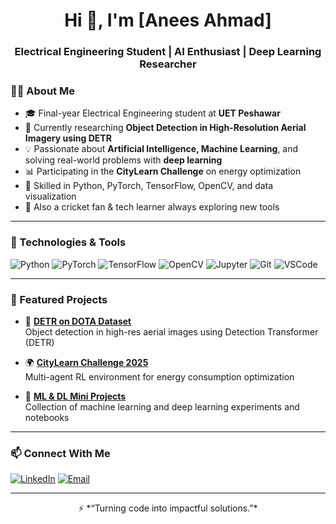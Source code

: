 <h1 align="center">Hi 👋, I'm [Anees Ahmad]</h1>
<h3 align="center">Electrical Engineering Student | AI Enthusiast | Deep Learning Researcher</h3>


### 👨‍💻 About Me

- 🎓 Final-year Electrical Engineering student at **UET Peshawar**
- 🔬 Currently researching **Object Detection in High-Resolution Aerial Imagery using DETR**
- 💡 Passionate about **Artificial Intelligence, Machine Learning**, and solving real-world problems with **deep learning**
- 📊 Participating in the **CityLearn Challenge** on energy optimization
- 🧠 Skilled in Python, PyTorch, TensorFlow, OpenCV, and data visualization
- 🏏 Also a cricket fan & tech learner always exploring new tools

---

### 🔧 Technologies & Tools

![Python](https://img.shields.io/badge/-Python-333?style=flat&logo=python)
![PyTorch](https://img.shields.io/badge/-PyTorch-333?style=flat&logo=pytorch)
![TensorFlow](https://img.shields.io/badge/-TensorFlow-333?style=flat&logo=tensorflow)
![OpenCV](https://img.shields.io/badge/-OpenCV-333?style=flat&logo=opencv)
![Jupyter](https://img.shields.io/badge/-Jupyter-333?style=flat&logo=jupyter)
![Git](https://img.shields.io/badge/-Git-333?style=flat&logo=git)
![VSCode](https://img.shields.io/badge/-VSCode-333?style=flat&logo=visual-studio-code)

---


### 📌 Featured Projects

- 🚀 [**DETR on DOTA Dataset**](https://github.com/your-username/detr-dota)  
  Object detection in high-res aerial images using Detection Transformer (DETR)

- 🌍 [**CityLearn Challenge 2025**](https://github.com/your-username/citylearn-2025)  
  Multi-agent RL environment for energy consumption optimization

- 🤖 [**ML & DL Mini Projects**](https://github.com/your-username/ml-dl-projects)  
  Collection of machine learning and deep learning experiments and notebooks

---

### 📫 Connect With Me

[![LinkedIn](https://img.shields.io/badge/-LinkedIn-0077b5?style=flat&logo=linkedin)](https://linkedin.com/in/anees-ahmad-0800ba331)
[![Email](https://img.shields.io/badge/-Email-c14438?style=flat&logo=gmail&logoColor=white)](mailto:your.aneesahmad2k21@gmail.com)

---

<p align="center">
  ⚡ *“Turning code into impactful solutions.”*
</p>
